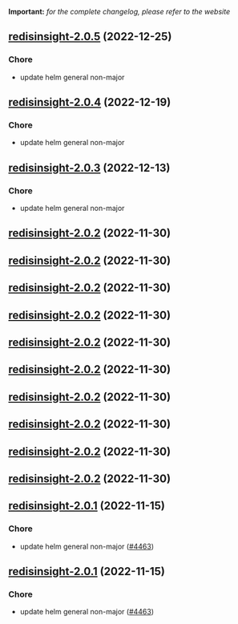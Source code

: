 **Important:**
*for the complete changelog, please refer to the website*




## [redisinsight-2.0.5](https://github.com/truecharts/charts/compare/redisinsight-2.0.4...redisinsight-2.0.5) (2022-12-25)

### Chore

- update helm general non-major
  
  


## [redisinsight-2.0.4](https://github.com/truecharts/charts/compare/redisinsight-2.0.3...redisinsight-2.0.4) (2022-12-19)

### Chore

- update helm general non-major
  
  


## [redisinsight-2.0.3](https://github.com/truecharts/charts/compare/redisinsight-2.0.2...redisinsight-2.0.3) (2022-12-13)

### Chore

- update helm general non-major
  
  


## [redisinsight-2.0.2](https://github.com/truecharts/charts/compare/redisinsight-2.0.1...redisinsight-2.0.2) (2022-11-30)




## [redisinsight-2.0.2](https://github.com/truecharts/charts/compare/redisinsight-2.0.1...redisinsight-2.0.2) (2022-11-30)




## [redisinsight-2.0.2](https://github.com/truecharts/charts/compare/redisinsight-2.0.1...redisinsight-2.0.2) (2022-11-30)




## [redisinsight-2.0.2](https://github.com/truecharts/charts/compare/redisinsight-2.0.1...redisinsight-2.0.2) (2022-11-30)




## [redisinsight-2.0.2](https://github.com/truecharts/charts/compare/redisinsight-2.0.1...redisinsight-2.0.2) (2022-11-30)




## [redisinsight-2.0.2](https://github.com/truecharts/charts/compare/redisinsight-2.0.1...redisinsight-2.0.2) (2022-11-30)




## [redisinsight-2.0.2](https://github.com/truecharts/charts/compare/redisinsight-2.0.1...redisinsight-2.0.2) (2022-11-30)




## [redisinsight-2.0.2](https://github.com/truecharts/charts/compare/redisinsight-2.0.1...redisinsight-2.0.2) (2022-11-30)




## [redisinsight-2.0.2](https://github.com/truecharts/charts/compare/redisinsight-2.0.1...redisinsight-2.0.2) (2022-11-30)




## [redisinsight-2.0.2](https://github.com/truecharts/charts/compare/redisinsight-2.0.1...redisinsight-2.0.2) (2022-11-30)




## [redisinsight-2.0.1](https://github.com/truecharts/charts/compare/redisinsight-2.0.0...redisinsight-2.0.1) (2022-11-15)

### Chore

- update helm general non-major ([#4463](https://github.com/truecharts/charts/issues/4463))
  
  


## [redisinsight-2.0.1](https://github.com/truecharts/charts/compare/redisinsight-2.0.0...redisinsight-2.0.1) (2022-11-15)

### Chore

- update helm general non-major ([#4463](https://github.com/truecharts/charts/issues/4463))
  
  
